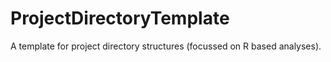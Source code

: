 # ProjectDirectoryTemplate
 A template for project directory structures (focussed on R based analyses).
